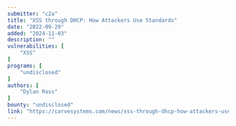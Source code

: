 ```yaml
---
submitter: "c2a"
title: "XSS through DHCP: How Attackers Use Standards"
date: "2022-09-29"
added: "2024-11-03"
description: ""
vulnerabilities: [
    "XSS"
]
programs: [
    "undisclosed"
]
authors: [
    "Dylan Ross"
]
bounty: "undisclosed"
link: "https://carvesystems.com/news/xss-through-dhcp-how-attackers-use-standards/"
---
```




